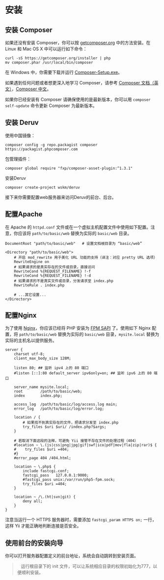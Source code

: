 # 安装

## 安装 Composer

如果还没有安装 Composer，你可以按 [getcomposer.org](https://getcomposer.org/download/) 中的方法安装。在 Linux 和 Mac OS X 中可以运行如下命令：

    curl -sS https://getcomposer.org/installer | php
    mv composer.phar /usr/local/bin/composer

在 Windows 中，你需要下载并运行 [Composer-Setup.exe](https://getcomposer.org/Composer-Setup.exe)。

如果遇到任何问题或者想更深入地学习 Composer，请参考 [Composer 文档（英文）](https://getcomposer.org/doc/)，[Composer 中文](https://github.com/5-say/composer-doc-cn)。

如果你已经安装有 Composer 请确保使用的是最新版本，你可以用 `composer self-update` 命令更新 Composer 为最新版本。

## 安装 Deruv
使用中国镜像：

    composer config -g repo.packagist composer https://packagist.phpcomposer.com
    
包管理插件：

    composer global require "fxp/composer-asset-plugin:^1.3.1"
  
安装Deruv

    composer create-project wskm/deruv

接下来你需要配置web服务器来访问Deruv的前台、后台。

## 配置Apache

在 Apache 的 `httpd.conf` 文件或在一个虚拟主机配置文件中使用如下配置。注意，你应该将 `path/to/basic/web` 替换为实际的 `basic/web` 目录。

```
DocumentRoot "path/to/basic/web"   # 设置文档根目录为 “basic/web”

<Directory "path/to/basic/web">
    # 开启 mod_rewrite 用于美化 URL 功能的支持（译注：对应 pretty URL 选项）
    RewriteEngine on
    # 如果请求的是真实存在的文件或目录，直接访问
    RewriteCond %{REQUEST_FILENAME} !-f
    RewriteCond %{REQUEST_FILENAME} !-d
    # 如果请求的不是真实文件或目录，分发请求至 index.php
    RewriteRule . index.php

    # ...其它设置...
</Directory>
```

## 配置Nginx

为了使用 [Nginx](http://wiki.nginx.org/)，你应该已经将 PHP 安装为 [FPM SAPI](http://php.net/install.fpm) 了。使用如下 Nginx 配置，将 `path/to/basic/web` 替换为实际的 `basic/web` 目录，`mysite.local` 替换为实际的主机名以提供服务。

```
server {
    charset utf-8;
    client_max_body_size 128M;

    listen 80; ## 监听 ipv4 上的 80 端口
    #listen [::]:80 default_server ipv6only=on; ## 监听 ipv6 上的 80 端口

    server_name mysite.local;
    root        /path/to/basic/web;
    index       index.php;

    access_log  /path/to/basic/log/access.log main;
    error_log   /path/to/basic/log/error.log;

    location / {
        # 如果找不到真实存在的文件，把请求分发至 index.php
        try_files $uri $uri/ /index.php?$args;
    }

    # 若取消下面这段的注释，可避免 Yii 接管不存在文件的处理过程（404）
    #location ~ \.(js|css|png|jpg|gif|swf|ico|pdf|mov|fla|zip|rar)$ {
    #    try_files $uri =404;
    #}
    #error_page 404 /404.html;

    location ~ \.php$ {
        include fastcgi.conf;
        fastcgi_pass   127.0.0.1:9000;
        #fastcgi_pass unix:/var/run/php5-fpm.sock;
        try_files $uri =404;
    }

    location ~ /\.(ht|svn|git) {
        deny all;
    }
}
```

注意当运行一个 HTTPS 服务器时，需要添加 `fastcgi_param HTTPS on;` 一行，这样 Yii 才能正确地判断连接是否安全。

## 使用前台的安装向导

你可以打开服务器配置定义的前台地址，系统会自动跳转到安装页面。

>    运行根目录下的 init 文件，可以让系统相应目录的权限初始化为777，以便顺利安装。

